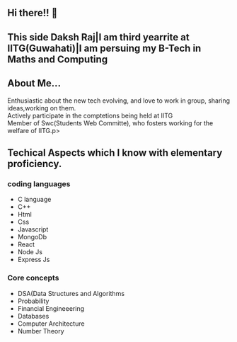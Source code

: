 <h2>Hi there!! 👋</h2>
<h2>This side Daksh Raj|I am third yearrite at IITG(Guwahati)|I am persuing my B-Tech in Maths and Computing</h2>
<h2>About Me...</h2>
<p>Enthusiastic about the new tech evolving, and love to work in group, sharing ideas,working on them.<br>Actively participate in the comptetions being held at IITG<br>Member of Swc(Students Web Committe), who fosters working for the welfare of IITG.p>
<div>
  <h2>Techical Aspects which I know with elementary proficiency.</h2>
  <h3>coding languages</h3>
  <ul>
    <li>C language</li>
    <li>C++</li>
    <li>Html</li>
    <li>Css</li>
    <li>Javascript</li>
    <li>MongoDb</li>
    <li>React</li>
    <li>Node Js</li>
    <li>Express Js</li>
  </ul>
  <h3>Core concepts</h3>
  <ul>
    <li>DSA(Data Structures and Algorithms</li>
    <li>Probability</li>
    <li>Financial Engineeering</li>
    <li>Databases</li>
    <li>Computer Architecture</li>
    <li>Number Theory</li>
  </ul>
</div>

<div>
</div>
<!--
**Daksh-raj/Daksh-raj** is a ✨ _special_ ✨ repository because its `README.md` (this file) appears on your GitHub profile.

